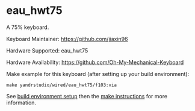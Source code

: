 eau_hwt75
===

A 75% keyboard.

Keyboard Maintainer: https://github.com/jiaxin96

Hardware Supported: eau_hwt75  

Hardware Availability: https://github.com/Oh-My-Mechanical-Keyboard 

Make example for this keyboard (after setting up your build environment):

    make yandrstudio/wired/eau_hwt75/f103:via

See [build environment setup](https://docs.qmk.fm/#/getting_started_build_tools) then the [make instructions](https://docs.qmk.fm/#/getting_started_make_guide) for more information.
